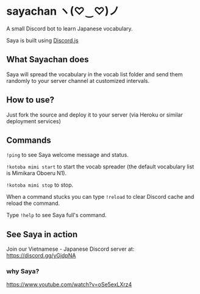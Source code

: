# sayachan ヽ(♡‿♡)ノ
A small Discord bot to learn Japanese vocabulary.

Saya is built using [Discord.js](https://www.npmjs.com/package/discord.js)

## What Sayachan does
Saya will spread the vocabulary in the vocab list folder and send them randomly to your server channel at customized intervals.

## How to use?
Just fork the source and deploy it to your server (via Heroku or similar deployment services)

## Commands
`!ping` to see Saya welcome message and status.

`!kotoba mimi start` to start the vocab spreader (the default vocabulary list is Mimikara Oboeru N1).

`!kotoba mimi stop` to stop.

When a command stucks you can type `!reload` to clear Discord cache and reload the command.

Type `!help` to see Saya full's command.

## See Saya in action
Join our Vietnamese - Japanese Discord server at: https://discord.gg/yGjdpNA

### why Saya?

https://www.youtube.com/watch?v=oSe5exLXrz4


